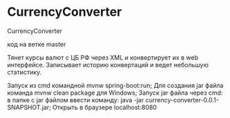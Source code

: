 # CurrencyConverter
CurrencyConverter

код на ветке master


Тянет курсы валют с  ЦБ РФ через XML и конвертирует их в web интерфейсе. 
Записывает историю конвертаций и ведет небольшую статистику.

Запуск из cmd командной mvnw spring-boot:run;
Для создания jar файла команда  mvnw clean package для Windows;
Запуск jar файла через cmd:  
в папке с jar файлом ввести команду:  java -jar currency-converter-0.0.1-SNAPSHOT.jar;
Открыть в браузере localhost:8080 

